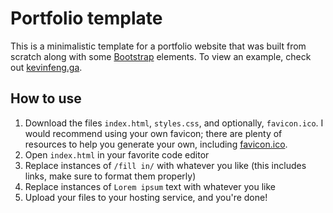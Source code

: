 # Portfolio template
This is a minimalistic template for a portfolio website that was built from scratch along with some [Bootstrap](https://getbootstrap.com/) elements. To view an example, check out
[kevinfeng.ga](https://kevinfeng.ga/). 

## How to use
1. Download the files `index.html`, `styles.css`, and optionally, `favicon.ico`. I would recommend using your own favicon; there are plenty of resources to help you generate your own, including [favicon.ico](https://favicon.io/).
2. Open `index.html` in your favorite code editor
3. Replace instances of `/fill in/` with whatever you like (this includes links, make sure to format them properly)
4. Replace instances of `Lorem ipsum` text with whatever you like 
5. Upload your files to your hosting service, and you're done!
